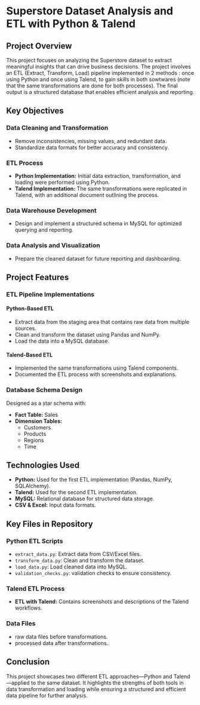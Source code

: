 # Superstore Dataset Analysis and ETL with Python & Talend

## Project Overview
This project focuses on analyzing the Superstore dataset to extract meaningful insights that can drive business decisions. The project involves an ETL (Extract, Transform, Load) pipeline implemented in 2 methods : once using Python and once using Talend, to gain skills in both sowtwares (note that the same transformations are done for both processes). The final output is a structured database that enables efficient analysis and reporting.

## Key Objectives

### Data Cleaning and Transformation
- Remove inconsistencies, missing values, and redundant data.
- Standardize data formats for better accuracy and consistency.

### ETL Process
- **Python Implementation:** Initial data extraction, transformation, and loading were performed using Python.
- **Talend Implementation:** The same transformations were replicated in Talend, with an additional document outlining the process.

### Data Warehouse Development
- Design and implement a structured schema in MySQL for optimized querying and reporting.

### Data Analysis and Visualization
- Prepare the cleaned dataset for future reporting and dashboarding.

## Project Features

### ETL Pipeline Implementations

#### Python-Based ETL
- Extract data from the staging area that contains raw data from multiple sources.
- Clean and transform the dataset using Pandas and NumPy.
- Load the data into a MySQL database.

#### Talend-Based ETL
- Implemented the same transformations using Talend components.
- Documented the ETL process with screenshots and explanations.

### Database Schema Design
Designed as a star schema with:

- **Fact Table:** Sales  
- **Dimension Tables:**  
  - Customers  
  - Products  
  - Regions  
  - Time  


## Technologies Used
- **Python:** Used for the first ETL implementation (Pandas, NumPy, SQLAlchemy).
- **Talend:** Used for the second ETL implementation.
- **MySQL:** Relational database for structured data storage.
- **CSV & Excel:** Input data formats.

## Key Files in Repository

### Python ETL Scripts
- `extract_data.py`: Extract data from CSV/Excel files.
- `transform_data.py`: Clean and transform the dataset.
- `load_data.py`: Load cleaned data into MySQL.
- `validation_checks.py`: validation checks to ensure consistency.
  
### Talend ETL Process
- **ETL with Talend:** Contains screenshots and descriptions of the Talend workflows.

### Data Files
- raw data files before transformations.
- processed data after transformations.

## Conclusion
This project showcases two different ETL approaches—Python and Talend—applied to the same dataset. It highlights the strengths of both tools in data transformation and loading while ensuring a structured and efficient data pipeline for further analysis.


